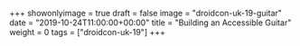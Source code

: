 +++
showonlyimage = true
draft = false
image = "droidcon-uk-19-guitar"
date = "2019-10-24T11:00:00+00:00"
title = "Building an Accessible Guitar"
weight = 0
tags = ["droidcon-uk-19"]
+++

